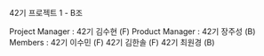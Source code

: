 42기 프로젝트 1 - B조

Project Manager : 42기 김수현 (F)
Product Manager : 42기 장주성 (B)
Members :
42기 이수민 (F)
42기 김한솔 (F)
42기 최원경 (B)
